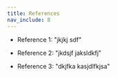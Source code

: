 ```yaml
---
title: References
nav_include: 8
---
```


- Reference 1: "jkjkj sdf"

- Reference 2: "jkdsjf jaksldkfj"

- Reference 3: "dkjfka kasjdlfkjsa"
